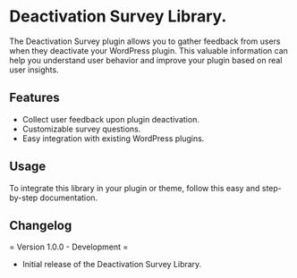 # Deactivation Survey Library.

The Deactivation Survey plugin allows you to gather feedback from users when they deactivate your WordPress plugin. This valuable information can help you understand user behavior and improve your plugin based on real user insights.

## Features

-   Collect user feedback upon plugin deactivation.
-   Customizable survey questions.
-   Easy integration with existing WordPress plugins.

## Usage

To integrate this library in your plugin or theme, follow this easy and step-by-step documentation.

## Changelog

= Version 1.0.0 - Development =
* Initial release of the Deactivation Survey Library.

